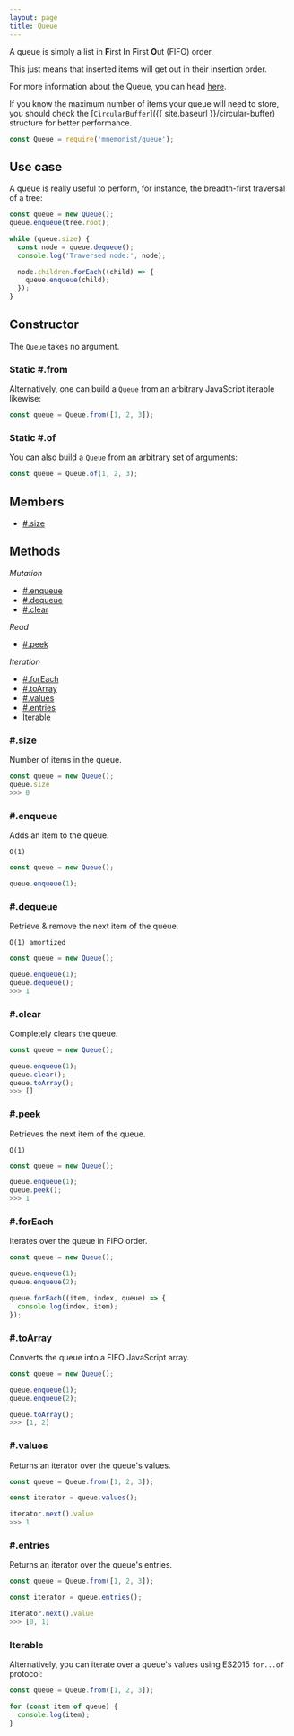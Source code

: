 ```yaml
---
layout: page
title: Queue
---
```


A queue is simply a list in **F**irst **I**n **F**irst **O**ut (FIFO) order.

This just means that inserted items will get out in their insertion order.

For more information about the Queue, you can head [here](https://en.wikipedia.org/wiki/Queue_(abstract_data_type)).

If you know the maximum number of items your queue will need to store, you should check the [`CircularBuffer`]({{ site.baseurl }}/circular-buffer) structure for better performance.

```js
const Queue = require('mnemonist/queue');
```

## Use case

A queue is really useful to perform, for instance, the breadth-first traversal of a tree:

```js
const queue = new Queue();
queue.enqueue(tree.root);

while (queue.size) {
  const node = queue.dequeue();
  console.log('Traversed node:', node);

  node.children.forEach((child) => {
    queue.enqueue(child);
  });
}
```

## Constructor

The `Queue` takes no argument.

### Static #.from

Alternatively, one can build a `Queue` from an arbitrary JavaScript iterable likewise:

```js
const queue = Queue.from([1, 2, 3]);
```

### Static #.of

You can also build a `Queue` from an arbitrary set of arguments:

```js
const queue = Queue.of(1, 2, 3);
```

## Members

* [#.size](#size)

## Methods

*Mutation*

* [#.enqueue](#enqueue)
* [#.dequeue](#dequeue)
* [#.clear](#clear)

*Read*

* [#.peek](#peek)

*Iteration*

* [#.forEach](#foreach)
* [#.toArray](#toarray)
* [#.values](#values)
* [#.entries](#entries)
* [Iterable](#iterable)

### #.size

Number of items in the queue.

```js
const queue = new Queue();
queue.size
>>> 0
```

### #.enqueue

Adds an item to the queue.

`O(1)`

```js
const queue = new Queue();

queue.enqueue(1);
```

### #.dequeue

Retrieve & remove the next item of the queue.

`O(1) amortized`

```js
const queue = new Queue();

queue.enqueue(1);
queue.dequeue();
>>> 1
```

### #.clear

Completely clears the queue.

```js
const queue = new Queue();

queue.enqueue(1);
queue.clear();
queue.toArray();
>>> []
```

### #.peek

Retrieves the next item of the queue.

`O(1)`

```js
const queue = new Queue();

queue.enqueue(1);
queue.peek();
>>> 1
```

### #.forEach

Iterates over the queue in FIFO order.

```js
const queue = new Queue();

queue.enqueue(1);
queue.enqueue(2);

queue.forEach((item, index, queue) => {
  console.log(index, item);
});
```

### #.toArray

Converts the queue into a FIFO JavaScript array.

```js
const queue = new Queue();

queue.enqueue(1);
queue.enqueue(2);

queue.toArray();
>>> [1, 2]
```

### #.values

Returns an iterator over the queue's values.

```js
const queue = Queue.from([1, 2, 3]);

const iterator = queue.values();

iterator.next().value
>>> 1
```

### #.entries

Returns an iterator over the queue's entries.

```js
const queue = Queue.from([1, 2, 3]);

const iterator = queue.entries();

iterator.next().value
>>> [0, 1]
```

### Iterable

Alternatively, you can iterate over a queue's values using ES2015 `for...of` protocol:

```js
const queue = Queue.from([1, 2, 3]);

for (const item of queue) {
  console.log(item);
}
```
